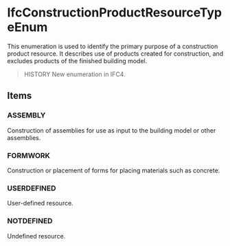 # IfcConstructionProductResourceTypeEnum

This enumeration is used to identify the primary purpose of a construction product resource. It describes use of products created for construction, and excludes products of the finished building model.

> HISTORY New enumeration in IFC4.

## Items

### ASSEMBLY
Construction of assemblies for use as input to the building model or other assemblies.

### FORMWORK
Construction or placement of forms for placing materials such as concrete.

### USERDEFINED
User-defined resource.

### NOTDEFINED
Undefined resource.
